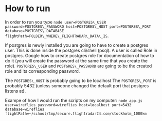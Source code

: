 # How to run

In order to run you type `node user=POSTGRES\_USER password=POSTGRES\_PASSWORD host=POSTGRES\_HOST port=POSTGRES\_PORT database=POSTGRES\_DATABASE flightPath=FOLDER\_WHERE\_FLIGHTRADAR\_DATA\_IS`.

If postgres is newly installed you are going to have to create a postgres user. This is done inside the postgres cli/shell (psql). A user is called Role in postgres. Google how to create postgres role for documentation of how to do it (you will create the password at the same time that you create the role). `POSTGRES\_USER` and `POSTGRES\_PASSWORD` are going to be the created role and its corresponding password.

The `POSTGRES\_HOST` is probably going to be localhost
The `POSTGRES\_PORT` is probably 5432 (unless someone changed the default port that postgres listens at).

Exampe of how I would run the scripts on my computer:
`node app.js user=wireflies password=wireflies host=localhost port=5432 database=wireflies flightPath=~/school/tmp/secure.flightradar24.com/stockholm_1000km`
